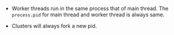 - Worker threads run in the same process that of main thread. The `process.pid` for main thread and worker thread is always same.

- Clusters will always fork a new pid.
